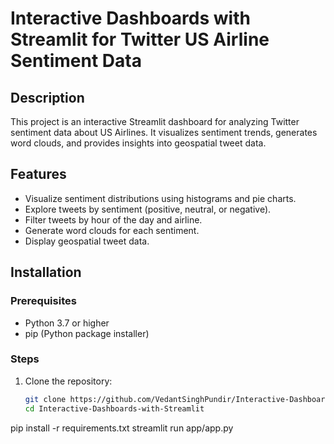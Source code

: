 # Interactive Dashboards with Streamlit for Twitter US Airline Sentiment Data

## Description
This project is an interactive Streamlit dashboard for analyzing Twitter sentiment data about US Airlines. It visualizes sentiment trends, generates word clouds, and provides insights into geospatial tweet data.

## Features
- Visualize sentiment distributions using histograms and pie charts.
- Explore tweets by sentiment (positive, neutral, or negative).
- Filter tweets by hour of the day and airline.
- Generate word clouds for each sentiment.
- Display geospatial tweet data.

## Installation

### Prerequisites
- Python 3.7 or higher
- pip (Python package installer)

### Steps
1. Clone the repository:
   ```bash
   git clone https://github.com/VedantSinghPundir/Interactive-Dashboards-with-Streamlit-and-Python-For-Twitter-US-Airline-Sentiment-Data.git
   cd Interactive-Dashboards-with-Streamlit
pip install -r requirements.txt
streamlit run app/app.py
